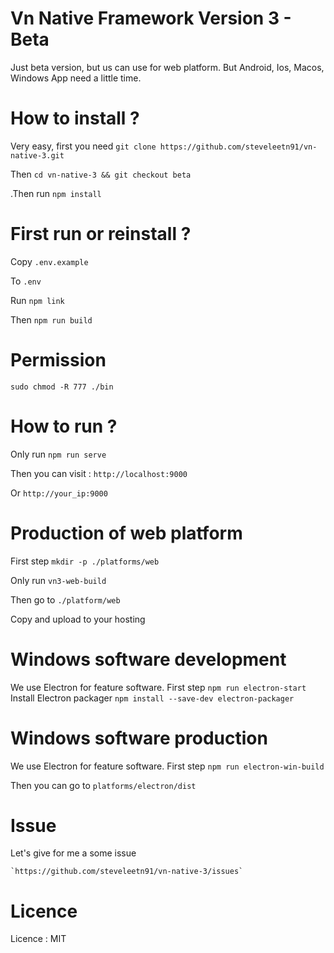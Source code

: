 # Vn Native Framework Version 3 - Beta

Just beta version, but us can use for web platform. But Android, Ios, Macos, Windows App need a little time.

# How to install ? 
Very easy, first you need 
    `git clone https://github.com/steveleetn91/vn-native-3.git`

Then
    `cd vn-native-3 && git checkout beta`

.Then run 
    `npm install`

# First run or reinstall ?
Copy 
    `.env.example`

To
    `.env`

Run 
    `npm link`

Then
    `npm run build`   

# Permission

`sudo chmod -R 777 ./bin`

# How to run ?

Only run 
    `npm run serve`    

Then you can visit : 
    `http://localhost:9000`

Or
    `http://your_ip:9000`

# Production of web platform

First step 
    `mkdir -p ./platforms/web`

Only run 
    `vn3-web-build`

Then go to 
    `./platform/web`

Copy and upload to your hosting

# Windows software development

We use Electron for feature software. First step 
    `npm run electron-start`
Install Electron packager
    `npm install --save-dev electron-packager`

# Windows software production
We use Electron for feature software. First step
    `npm run electron-win-build`

Then you can go to
    `platforms/electron/dist`

# Issue

Let's give for me a some issue

    `https://github.com/steveleetn91/vn-native-3/issues`

# Licence 
Licence : MIT